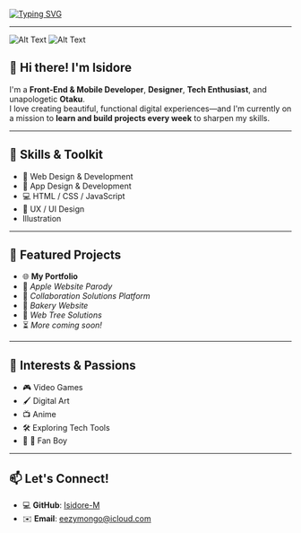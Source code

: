 [![Typing SVG](https://readme-typing-svg.herokuapp.com?font=Poppins&size=26&pause=1000&color=D1E338&width=606&lines=Imagine.+Make+It+Real.+Datebayo+.+🎨)](https://git.io/typing-svg)


__________
![Alt Text](https://media.giphy.com/media/v1.Y2lkPWVjZjA1ZTQ3MHNzcjN4eTN6N3UzdjQ5ZHBqeXQ4MWF2eWc5M2lobG9tOXduM3ZxYiZlcD12MV9naWZzX3JlbGF0ZWQmY3Q9Zw/6ClI61nEYQ8Lu/giphy.gif) ![Alt Text](https://media.giphy.com/media/v1.Y2lkPTc5MGI3NjExY2NuMjllcnd0bWhnaDRlOWRjdGEzM3MwenZweW10OHpjbW56cm95OSZlcD12MV9naWZzX3NlYXJjaCZjdD1n/gF1dTaO23Yedi/giphy.gif)

## 👋 Hi there! I'm Isidore

I'm a **Front-End & Mobile Developer**, **Designer**, **Tech Enthusiast**, and unapologetic **Otaku**.  
I love creating beautiful, functional digital experiences—and I'm currently on a mission to **learn and build projects every week** to sharpen my skills.

---

## 🚀 Skills & Toolkit
- 🎨 Web Design & Development
- 📱 App Design & Development
- 💻 HTML / CSS / JavaScript
- 🧭 UX / UI Design
- Illustration

---

## 📂 Featured Projects
- 🌐 **My Portfolio**
- 🍏 *Apple Website Parody*
- 🤝 *Collaboration Solutions Platform*
- 🧁 *Bakery Website*
- 🌳 *Web Tree Solutions*
- ⏳ *More coming soon!*

---

## 🎯 Interests & Passions
- 🎮 Video Games
- 🖌️ Digital Art
- 📺 Anime
- 🛠️ Exploring Tech Tools
- 🍏  Fan Boy

---

## 📫 Let's Connect!
- 💻 **GitHub**: [Isidore-M](https://github.com/Isidore-M)
- ✉️ **Email**: eezymongo@icloud.com
